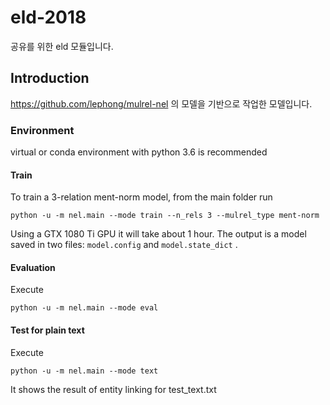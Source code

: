 # eld-2018
공유를 위한 eld 모듈입니다.

## Introduction

<https://github.com/lephong/mulrel-nel> 의 모델을 기반으로 작업한 모델입니다.

### Environment

virtual or conda environment with python 3.6 is recommended

#### Train

To train a 3-relation ment-norm model, from the main folder run 

    python -u -m nel.main --mode train --n_rels 3 --mulrel_type ment-norm
 
Using a GTX 1080 Ti GPU it will take about 1 hour. The output is a model saved in two files: 
`model.config` and `model.state_dict` . 

#### Evaluation

Execute

    python -u -m nel.main --mode eval
    
#### Test for plain text

Execute

    python -u -m nel.main --mode text

It shows the result of entity linking for test_text.txt

